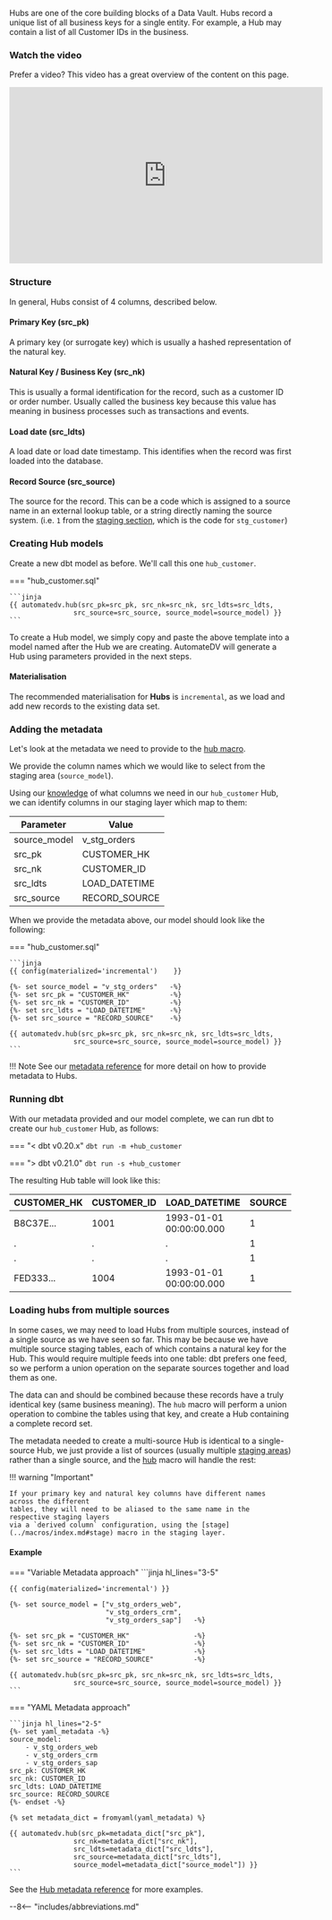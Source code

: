 Hubs are one of the core building blocks of a Data Vault. Hubs record a unique list of all business keys for a single entity. 
For example, a Hub may contain a list of all Customer IDs in the business. 

### Watch the video

Prefer a video? This video has a great overview of the content on this page.
    
<iframe width="560" height="315" src="https://www.youtube-nocookie.com/embed/DDc0hS_XCpo" title="YouTube video player" frameborder="0" allow="accelerometer; autoplay; clipboard-write; encrypted-media; gyroscope; picture-in-picture" allowfullscreen></iframe>

### Structure

In general, Hubs consist of 4 columns, described below.

#### Primary Key (src_pk)
A primary key (or surrogate key) which is usually a hashed representation of the natural key.

#### Natural Key / Business Key (src_nk)
This is usually a formal identification for the record, such as a customer ID or 
order number. Usually called the business key because this value has meaning in
business processes such as transactions and events.

#### Load date (src_ldts)
A load date or load date timestamp. This identifies when the record was first loaded into the database.

#### Record Source (src_source)
The source for the record. This can be a code which is assigned to a source name in an external lookup table, 
or a string directly naming the source system.
(i.e. `1` from the [staging section](tut_staging.md#adding-the-metadata), 
which is the code for `stg_customer`)

### Creating Hub models

Create a new dbt model as before. We'll call this one `hub_customer`. 

=== "hub_customer.sql"

    ```jinja
    {{ automatedv.hub(src_pk=src_pk, src_nk=src_nk, src_ldts=src_ldts,
                    src_source=src_source, source_model=source_model) }}
    ```

To create a Hub model, we simply copy and paste the above template into a model named after the Hub we
are creating. AutomateDV will generate a Hub using parameters provided in the next steps.

#### Materialisation

The recommended materialisation for **Hubs** is `incremental`, as we load and add new records to the existing data set.

### Adding the metadata

Let's look at the metadata we need to provide to the [hub macro](../macros/index.md#hub).

We provide the column names which we would like to select from the staging area (`source_model`).

Using our [knowledge](#structure) of what columns we need in our `hub_customer` Hub, we can identify columns in our
staging layer which map to them:

| Parameter    | Value         |
|--------------|---------------|
| source_model | v_stg_orders  |
| src_pk       | CUSTOMER_HK   |
| src_nk       | CUSTOMER_ID   |
| src_ldts     | LOAD_DATETIME |
| src_source   | RECORD_SOURCE |

When we provide the metadata above, our model should look like the following:

=== "hub_customer.sql"

    ```jinja
    {{ config(materialized='incremental')    }}
    
    {%- set source_model = "v_stg_orders"   -%}
    {%- set src_pk = "CUSTOMER_HK"          -%}
    {%- set src_nk = "CUSTOMER_ID"          -%}
    {%- set src_ldts = "LOAD_DATETIME"      -%}
    {%- set src_source = "RECORD_SOURCE"    -%}
    
    {{ automatedv.hub(src_pk=src_pk, src_nk=src_nk, src_ldts=src_ldts,
                    src_source=src_source, source_model=source_model) }}
    ```

!!! Note
    See our [metadata reference](../metadata.md#hubs) for more detail on how to provide metadata to Hubs.

### Running dbt

With our metadata provided and our model complete, we can run dbt to create our `hub_customer` Hub, as follows:

=== "< dbt v0.20.x"
    `dbt run -m +hub_customer`

=== "> dbt v0.21.0"
    `dbt run -s +hub_customer`

The resulting Hub table will look like this:

| CUSTOMER_HK | CUSTOMER_ID | LOAD_DATETIME           | SOURCE |
|-------------|-------------|-------------------------|--------|
| B8C37E...   | 1001        | 1993-01-01 00:00:00.000 | 1      |
| .           | .           | .                       | 1      |
| .           | .           | .                       | 1      |
| FED333...   | 1004        | 1993-01-01 00:00:00.000 | 1      |

### Loading hubs from multiple sources

In some cases, we may need to load Hubs from multiple sources, instead of a single source as we have seen so far.
This may be because we have multiple source staging tables, each of which contains a natural key for the Hub. 
This would require multiple feeds into one table: dbt prefers one feed, 
so we perform a union operation on the separate sources together and load them as one. 

The data can and should be combined because these records have a truly identical key (same business meaning).
The `hub` macro will perform a union operation to combine the tables using that key, and create a Hub containing
a complete record set.

The metadata needed to create a multi-source Hub is identical to a single-source Hub, we just provide a 
list of sources (usually multiple [staging areas](tut_staging.md)) rather than a single source, and the [hub](../macros/index.md#hub) macro 
will handle the rest:

!!! warning "Important"

    If your primary key and natural key columns have different names across the different
    tables, they will need to be aliased to the same name in the respective staging layers 
    via a `derived column` configuration, using the [stage](../macros/index.md#stage) macro in the staging layer.

#### Example

=== "Variable Metadata approach"
    ```jinja hl_lines="3-5"
    
    
    {{ config(materialized='incremental') }}
    
    {%- set source_model = ["v_stg_orders_web", 
                            "v_stg_orders_crm", 
                            "v_stg_orders_sap"]   -%}
    
    {%- set src_pk = "CUSTOMER_HK"                -%}
    {%- set src_nk = "CUSTOMER_ID"                -%}
    {%- set src_ldts = "LOAD_DATETIME"            -%}
    {%- set src_source = "RECORD_SOURCE"          -%}
    
    {{ automatedv.hub(src_pk=src_pk, src_nk=src_nk, src_ldts=src_ldts,
                    src_source=src_source, source_model=source_model) }}
    ```

=== "YAML Metadata approach"

    ```jinja hl_lines="2-5"
    {%- set yaml_metadata -%}
    source_model: 
        - v_stg_orders_web
        - v_stg_orders_crm
        - v_stg_orders_sap
    src_pk: CUSTOMER_HK
    src_nk: CUSTOMER_ID
    src_ldts: LOAD_DATETIME
    src_source: RECORD_SOURCE
    {%- endset -%}
    
    {% set metadata_dict = fromyaml(yaml_metadata) %}
    
    {{ automatedv.hub(src_pk=metadata_dict["src_pk"],
                    src_nk=metadata_dict["src_nk"], 
                    src_ldts=metadata_dict["src_ldts"],
                    src_source=metadata_dict["src_ldts"],
                    source_model=metadata_dict["source_model"]) }}
    ```

See the [Hub metadata reference](../metadata.md#hubs) for more examples.

--8<-- "includes/abbreviations.md"